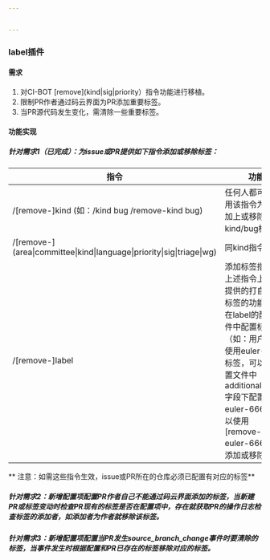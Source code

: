 ```yaml
---


---
```


<h3 id="label插件">label插件</h3>
<h4 id="需求">需求</h4>
<ol>
<li>对CI-BOT [remove](kind|sig|priority）指令功能进行移植。</li>
<li>限制PR作者通过码云界面为PR添加重要标签。</li>
<li>当PR源代码发生变化，需清除一些重要标签。</li>
</ol>
<h4 id="功能实现">功能实现</h4>
<h5 id="针对需求1（已完成）：为issue或pr提供如下指令添加或移除标签：">针对需求1（已完成）：为issue或PR提供如下指令添加或移除标签：</h5>

<table>
<thead>
<tr>
<th>指令</th>
<th>功能</th>
</tr>
</thead>
<tbody>
<tr>
<td>/[remove-]kind (如：/kind bug /remove-kind bug)</td>
<td>任何人都可以使用该指令为issue加上或移除kind/bug标签</td>
</tr>
<tr>
<td>/[remove-](area|committee|kind|language|priority|sig|triage|wg)</td>
<td>同kind指令</td>
</tr>
<tr>
<td>/[remove-]label</td>
<td>添加标签指令,在上述指令上额外提供的打自定义标签的功能，需在label的配置文件中配置标签。（如：用户需要使用euler-666标签，可以在配置文件中additional_labels字段下配置 euler-666 就可以使用 [remove-]label euler-666指令添加或移除标签）</td>
</tr>
</tbody>
</table><p>** 注意：如需这些指令生效，issue或PR所在的仓库必须已配置有对应的标签**</p>
<h5 id="针对需求2：新增配置项配置pr作者自己不能通过码云界面添加的标签，当新建pr或标签变动时检查pr现有的标签是否在配置项中，存在就获取pr的操作日志检查标签的添加者，如添加者为作者就移除该标签。">针对需求2：新增配置项配置PR作者自己不能通过码云界面添加的标签，当新建PR或标签变动时检查PR现有的标签是否在配置项中，存在就获取PR的操作日志检查标签的添加者，如添加者为作者就移除该标签。</h5>
<h5 id="针对需求3：新增配置项配置当pr发生source_branch_change事件时要清除的标签，当事件发生时根据配置和pr已存在的标签移除对应的标签。">针对需求3：新增配置项配置当PR发生source_branch_change事件时要清除的标签，当事件发生时根据配置和PR已存在的标签移除对应的标签。</h5>

